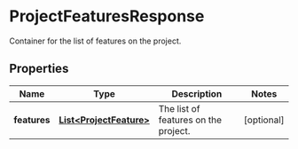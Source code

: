 

# ProjectFeaturesResponse

Container for the list of features on the project.

## Properties

Name | Type | Description | Notes
------------ | ------------- | ------------- | -------------
**features** | [**List&lt;ProjectFeature&gt;**](ProjectFeature.md) | The list of features on the project. |  [optional]




